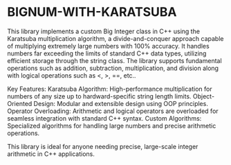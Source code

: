 # BIGNUM-WITH-KARATSUBA
This library implements a custom Big Integer class in C++ using the Karatsuba multiplication algorithm, a divide-and-conquer approach capable of multiplying extremely large numbers with 100% accuracy. It handles numbers far exceeding the limits of standard C++ data types, utilizing efficient storage through the string class. The library supports fundamental operations such as addition, subtraction, multiplication, and division along with logical operations such as <, >, ==, etc..

Key Features:
  Karatsuba Algorithm: High-performance multiplication for numbers of any size up to hardward-specific string length limits.
  Object-Oriented Design: Modular and extensible design using OOP principles.
  Operator Overloading: Arithmetic and logical operators are overloaded for seamless integration with standard C++ syntax.
  Custom Algorithms: Specialized algorithms for handling large numbers and precise arithmetic operations.
  
This library is ideal for anyone needing precise, large-scale integer arithmetic in C++ applications.
